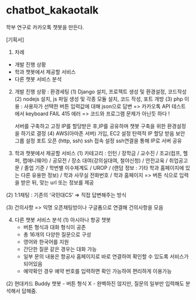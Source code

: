 # chatbot_kakaotalk

학부 연구로 카카오톡 챗봇을 만든다. 

[기획서]

1. 차례
  - 개발 진행 상황 
  - 학과 챗봇에서 제공할 서비스
  - 다른 챗봇 서비스 분석 

2. 개발 진행 상황 : 환경세팅
  (1) Django 설치, 프로젝트 생성 및 환경설정, 코드작성
  (2) nodejs 설치, js 파일 생성 및 각종 모듈 설치, 코드 작성, 포트 개방
  (3) php 이용 : 사용자가 선택한 버튼 입력값에 대해 json으로 답변
      => 카카오톡 API 테스트에서 keyboard FAIL 415 에러 
      => 코드와 프로그램 문제가 아닌듯 하다 !

      서버를 구축하고 고정 IP를 할당받은 후,IP를 공유하며 챗봇 구축을 위한 환경설정을 하기로 결정
  (4)
      AWS(아마존 서버) 가입, EC2 설정
      탄력적 IP 할당 받음 
      보안 그룹 설정
      포트 오픈 (http, ssh)
      ssh 접속 설정
      ssh연결을 통해 IP로 서버 공유


3. 학과 챗봇에서 제공할 서비스
  (1) 카테고리 : 인턴 / 장학금 / 교수진 / 조교(컴프, 헬퍼, 랩애니웨어) / 공모전 / 장소 대여(강의실대여, 철야신청) 
              / 안전교육 / 취업공고문 / 졸업 기준 / 학번별 이수체계도 / UROP / (랜덤 정보 : 기타 학과 홈페이지에 있는 다른 유용한 정보) 
              / 학과 사무실 전화번호 / 학과 홈페이지 
      => 버튼 식으로 입력을 받은 뒤, 맞는 url 또는 정보를 제공
      
  (2) 1:1채팅 : 기존의 ‘국민대CS’ 
      => 직접 답변해주는 방식
  
  (3) 건의사항 
      => 익명 오픈채팅방이나 구글폼으로 연결해 건의사항을 모음


4. 다른 챗봇 서비스 분석
  (1) 아시아나 항공 챗봇
    - 버튼 형식과 대화 형식이 공존
    - 총 16개의 다양한 질문으로 구성
    - 영어와 한국어를 지원
    - 간단한 질문 같은 경우는 대화 가능
    - 일부 문의 내용은 항공사 홈페이지로 바로 연결하여 확인할 수 있도록 서비스가 되어있음
    - 예약확인 경우 예약 번호를 입력하면 확인 가능하여 편리하게 이용가능
    
  (2) 현대카드 Buddy 챗봇
    - 버튼 형식 X
    - 완벽하진 않지만, 질문의 일부만 입력해도 분석해서 답해줌.
